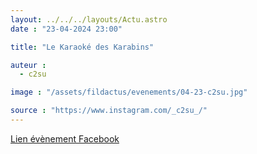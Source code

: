 ```yaml
---
layout: ../../../layouts/Actu.astro
date : "23-04-2024 23:00"

title: "Le Karaoké des Karabins"

auteur :
  - c2su

image : "/assets/fildactus/evenements/04-23-c2su.jpg"

source : "https://www.instagram.com/_c2su_/"
---
```


[Lien évènement Facebook](https://www.facebook.com/events/s/le-karakoe-des-karabins/441661641652515/)